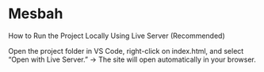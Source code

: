 # Mesbah
How to Run the Project Locally
Using Live Server (Recommended)

Open the project folder in VS Code, right-click on index.html, and select “Open with Live Server.”
→ The site will open automatically in your browser.
